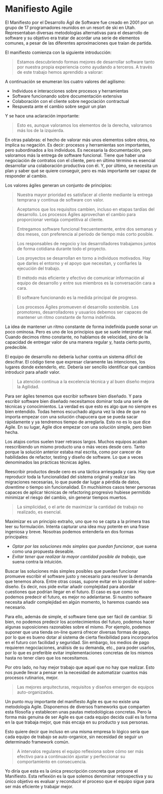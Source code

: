 # Manifiesto Agile

El Manifiesto por el Desarrollo Ágil de Software fue creado en 2001 por un grupo de 17 programadores reunidos en un resort de ski en Utah. Representaban diversas metodologías alternativas para el desarrollo de software y su objetivo era tratar de acordar una serie de elementos comunes, a pesar de las diferentes aproximaciones que traían de partida. 

El manifiesto comienza con la siguiente introducción:

> Estamos descubriendo formas mejores de desarrollar software tanto por nuestra propia experiencia como ayudando a terceros. A través de este trabajo hemos aprendido a valorar:

A continuación se enumeran los cuatro valores del agilismo:

* Individuos e interacciones sobre procesos y herramientas
* Software funcionando sobre documentación extensiva
* Colaboración con el cliente sobre negociación contractual
* Respuesta ante el cambio sobre seguir un plan

Y se hace una aclaración importante:

> Esto es, aunque valoramos los elementos de la derecha, valoramos más los de la izquierda.

En otras palabras: el hecho de valorar más unos elementos sobre otros, no implica su negación. Es decir: procesos y herramientas son importantes, pero subordinados a los individuos. Es necesaria la documentación, pero valoramos más la entrega de software funcional. Tiene que haber una negociación de contratos con el cliente, pero en último término es esencial desarrollar una colaboración productiva con él. Y, por último, se necesita un plan y saber qué se quiere conseguir, pero es más importante ser capaz de responder al cambio.

Los valores ágiles generan un conjunto de principios:

> Nuestra mayor prioridad es satisfacer al cliente mediante la entrega temprana y continua de software con valor.



> Aceptamos que los requisitos cambien, incluso en etapas tardías del desarrollo. Los procesos Ágiles aprovechan el cambio para proporcionar ventaja competitiva al cliente.


> Entregamos software funcional frecuentemente, entre dos semanas y dos meses, con preferencia al periodo de tiempo más corto posible.



> Los responsables de negocio y los desarrolladores trabajamos juntos de forma cotidiana durante todo el proyecto.



> Los proyectos se desarrollan en torno a individuos motivados. Hay que darles el entorno y el apoyo que necesitan, y confiarles la ejecución del trabajo.



> El método más eficiente y efectivo de comunicar información al equipo de desarrollo y entre sus miembros es la conversación cara a cara.



> El software funcionando es la medida principal de progreso.



> Los procesos Ágiles promueven el desarrollo sostenible. Los promotores, desarrolladores y usuarios debemos ser capaces de mantener un ritmo constante de forma indefinida.

La idea de mantener un ritmo constante de forma indefinida puede sonar un poco ominosa. Pero es uno de los principios que se suele interpretar mal. Cuando decimos ritmo constante, no hablamos de velocidad, sino de la capacidad de entregar valor de una manera regular y, hasta cierto punto, predecible. 

El equipo de desarrollo no debería luchar contra un sistema difícil de descifrar. El código tiene que expresar claramente las intenciones, los lugares donde extenderlo, etc. Debería ser sencillo identificar qué cambios introducir para añadir valor.

> La atención continua a la excelencia técnica y al buen diseño mejora la Agilidad.

Para ser ágiles tenemos que escribir software bien diseñado. Y para escribir software bien diseñado necesitamos dominar toda una serie de técnicas y conocimientos. La verdad es que esto es algo que no siempre es bien entendido. Todas hemos escuchado alguna vez la idea de que no importa empezar con una solución chapucera que se pueda sacar rápidamente y ya tendremos tiempo de arreglarla. Esto no es lo que dice Agile. En su lugar, Agile dice empezar con una solución simple, pero bien hecha.

Los atajos cortos suelen traer retrasos largos. Muchos equipos acaban reescribiendo un mismo producto una o más veces desde cero. Tanto porque la solución anterior estaba mal escrita, como por carecer de habilidades de refactor, testing y diseño de software. Lo que a veces denominados las prácticas técnicas ágiles.

Reescribir productos desde cero es una táctica arriesgada y cara. Hay que reproducir toda la funcionalidad del sistema original y realizar las migraciones necesarias, lo que puede dar lugar a pérdida de datos, _downtime_ o tiempo sin funcionalidad. En muchísimos casos tener personas capaces de aplicar técnicas de refactoring progresivo hubiese permitido minimizar el riesgo del cambio, sin generar tiempos muertos.

> La simplicidad, o el arte de maximizar la cantidad de trabajo no realizado, es esencial.

Maximizar es un principio extraño, uno que no se capta a la primera tras leer su formulación. Intenta capturar una idea muy potente en una frase ingeniosa y breve. Nosotras podemos entenderla en dos formas principales:

* _Optar por las soluciones más simples que puedan funcionar_, que suena como una propuesta deseable.
* _Evitar tener que realizar la mayor cantidad posible de trabajo_, que suena contra la intuición.

Buscar las soluciones más simples posibles que puedan funcionar promueve escribir el software justo y necesario para resolver la demanda que tenemos ahora. Entre otras cosas, supone evitar en lo posible el sobre-diseño. Es decir, nos pide evitar añadir complejidad para abordar cuestiones que podrían llegar en el futuro. El caso es que como no podemos predecir el futuro, es mejor no adelantarse. Si nuestro software necesita añadir complejidad en algún momento, lo haremos cuando sea necesario.

Para ello, además de simple, el software tiene que ser fácil de cambiar. Si bien, no podemos predecir los acontecimientos del futuro, podemos hacer algunas suposiciones razonables sobre el mismo. Por ejemplo, podemos suponer que una tienda on-line querrá ofrecer diversas formas de pago, por lo que es bueno dotar al sistema de cierta flexibilidad para incorporarlos en el futuro con facilidad y seguridad. Sin embargo, los medios de pago requieren negociaciones, análisis de su demanda, etc., para poder usarlos, por lo que es preferible evitar implementaciones concretas de los mismos hasta no tener claro que los necesitamos.

Por otro lado, no hay mejor trabajo que aquel que no hay que realizar. Esto nos puede llevar a pensar en la necesidad de automatizar cuantos más procesos rutinarios, mejor.

> Las mejores arquitecturas, requisitos y diseños emergen de equipos auto-organizados.

Un punto muy importante del manifiesto Agile es que no existe una metodología Agile. Disponemos de diversos frameworks que comparten esta filosofía y establecen unas pautas metodológicas concretas. Pero la forma más genuina de ser Agile es que cada equipo decida cuál es la forma en la que trabaja mejor, que más encaja en su producto y sus personas.

Esto quiere decir que incluso en una misma empresa lo lógico sería que cada equipo de trabajo se auto-organice, sin necesidad de seguir un determinado framework común.

> A intervalos regulares el equipo reflexiona sobre cómo ser más efectivo para a continuación ajustar y perfeccionar su comportamiento en consecuencia.

Yo diría que esta es la única prescripción concreta que propone el Manifiesto. Esta reflexión es la que solemos denominar retrospectiva y su único objetivo es evaluar y reconducir el proceso que el equipo sigue para ser más eficiente y trabajar mejor.

